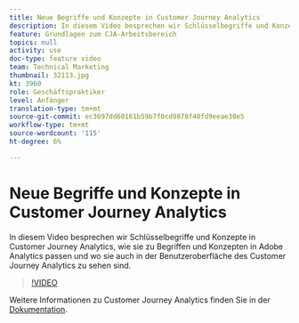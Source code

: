 ```yaml
---
title: Neue Begriffe und Konzepte in Customer Journey Analytics
description: In diesem Video besprechen wir Schlüsselbegriffe und Konzepte im Customer Journey Analytics der Adobe, wie sie in Adobe Analytics zu Begriffen und Konzepten passen und wo sie auch in der Benutzeroberfläche des Customer Journey Analytics zu sehen sind.
feature: Grundlagen zum CJA-Arbeitsbereich
topics: null
activity: use
doc-type: feature video
team: Technical Marketing
thumbnail: 32113.jpg
kt: 3960
role: Geschäftspraktiker
level: Anfänger
translation-type: tm+mt
source-git-commit: ec3697dd60161b59b7f0cd9878f40fd9eeae30e5
workflow-type: tm+mt
source-wordcount: '115'
ht-degree: 6%

---
```



# Neue Begriffe und Konzepte in Customer Journey Analytics

In diesem Video besprechen wir Schlüsselbegriffe und Konzepte in Customer Journey Analytics, wie sie zu Begriffen und Konzepten in Adobe Analytics passen und wo sie auch in der Benutzeroberfläche des Customer Journey Analytics zu sehen sind.

>[!VIDEO](https://video.tv.adobe.com/v/32113/?quality=12)

Weitere Informationen zu Customer Journey Analytics finden Sie in der [Dokumentation](https://docs.adobe.com/content/help/de-DE/analytics-platform/using/cja-landing.html).

